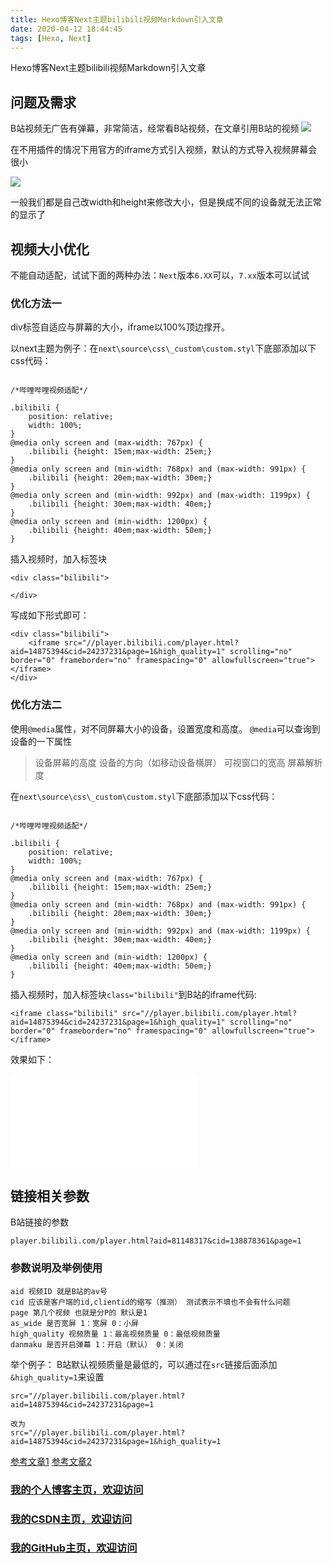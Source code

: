 ```yaml
---
title: Hexo博客Next主题bilibili视频Markdown引入文章
date: 2020-04-12 18:44:45
tags: [Hexo, Next]
---
```



Hexo博客Next主题bilibili视频Markdown引入文章
<!--more-->

## 问题及需求
B站视频无广告有弹幕，非常简洁，经常看B站视频，在文章引用B站的视频
![](https://cdn.jsdelivr.net/gh/hongcyu/image/images/20200307095024.png)

在不用插件的情况下用官方的iframe方式引入视频，默认的方式导入视频屏幕会很小

![](https://img-blog.nos-eastchina1.126.net/blog/blog_bilibili_1.png)

一般我们都是自己改width和height来修改大小，但是换成不同的设备就无法正常的显示了

## 视频大小优化
不能自动适配，试试下面的两种办法：`Next`版本`6.XX`可以，`7.xx`版本可以试试
### 优化方法一
div标签自适应与屏幕的大小，iframe以100%顶边撑开。

以next主题为例子：在`next\source\css\_custom\custom.styl`下底部添加以下css代码：
```

/*哔哩哔哩视频适配*/

.bilibili {
    position: relative;
    width: 100%;
}
@media only screen and (max-width: 767px) {
    .bilibili {height: 15em;max-width: 25em;}
}
@media only screen and (min-width: 768px) and (max-width: 991px) {
    .bilibili {height: 20em;max-width: 30em;}
}
@media only screen and (min-width: 992px) and (max-width: 1199px) {
    .bilibili {height: 30em;max-width: 40em;}
}
@media only screen and (min-width: 1200px) {
    .bilibili {height: 40em;max-width: 50em;}
}
```

插入视频时，加入标签块
```
<div class="bilibili">

</div>
```

写成如下形式即可：
```
<div class="bilibili">
    <iframe src="//player.bilibili.com/player.html?aid=14875394&cid=24237231&page=1&high_quality=1" scrolling="no" border="0" frameborder="no" framespacing="0" allowfullscreen="true"> </iframe>
</div>
```

### 优化方法二
使用`@media`属性，对不同屏幕大小的设备，设置宽度和高度。
`@media`可以查询到设备的一下属性
>设备屏幕的高度
设备的方向（如移动设备横屏）
可视窗口的宽高
屏幕解析度

在`next\source\css\_custom\custom.styl`下底部添加以下css代码：
```

/*哔哩哔哩视频适配*/

.bilibili {
    position: relative;
    width: 100%;
}
@media only screen and (max-width: 767px) {
    .bilibili {height: 15em;max-width: 25em;}
}
@media only screen and (min-width: 768px) and (max-width: 991px) {
    .bilibili {height: 20em;max-width: 30em;}
}
@media only screen and (min-width: 992px) and (max-width: 1199px) {
    .bilibili {height: 30em;max-width: 40em;}
}
@media only screen and (min-width: 1200px) {
    .bilibili {height: 40em;max-width: 50em;}
}
```

插入视频时，加入标签块`class="bilibili"`到B站的iframe代码:

```
<iframe class="bilibili" src="//player.bilibili.com/player.html?aid=14875394&cid=24237231&page=1&high_quality=1" scrolling="no" border="0" frameborder="no" framespacing="0" allowfullscreen="true"> </iframe>
```
效果如下：
<iframe class="bilibili" src="//player.bilibili.com/player.html?aid=14875394&cid=24237231&page=1" scrolling="no" border="0" frameborder="no" framespacing="0" allowfullscreen="true"> </iframe>

## 链接相关参数
B站链接的参数
```
player.bilibili.com/player.html?aid=81148317&cid=138878361&page=1
```

### 参数说明及举例使用
```
aid 视频ID 就是B站的av号
cid 应该是客户端的id,clientid的缩写（推测） 测试表示不填也不会有什么问题
page 第几个视频 也就是分P的 默认是1
as_wide 是否宽屏 1：宽屏 0：小屏
high_quality 视频质量 1：最高视频质量 0：最低视频质量
danmaku 是否开启弹幕 1：开启（默认） 0：关闭
```
举个例子：
B站默认视频质量是最低的，可以通过在`src`链接后面添加`&high_quality=1`来设置

```
src="//player.bilibili.com/player.html?aid=14875394&cid=24237231&page=1

改为
src="//player.bilibili.com/player.html?aid=14875394&cid=24237231&page=1&high_quality=1
```


[参考文章1](https://www.phenxso.com/archives/87.html)
[参考文章2](https://hongcyu.cn/posts/hexo-bilibili.html)

### [我的个人博客主页，欢迎访问](http://www.aomanhao.top/)
### [我的CSDN主页，欢迎访问](https://blog.csdn.net/Aoman_Hao)
### [我的GitHub主页，欢迎访问](https://github.com/AomanHao)


